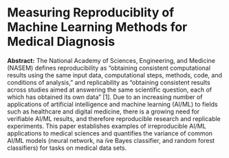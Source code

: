 # Measuring Reproduciblity of Machine Learning Methods for Medical Diagnosis

**Abstract:** The National Academy of Sciences, Engineering,
and Medicine (NASEM) defines reproducibility as “obtaining
consistent computational results using the same input data,
computational steps, methods, code, and conditions of analysis,”
and replicability as “obtaining consistent results across studies
aimed at answering the same scientific question, each of which
has obtained its own data” [1]. Due to an increasing number
of applications of artificial intelligence and machine learning
(AI/ML) to fields such as healthcare and digital medicine, there
is a growing need for verifiable AI/ML results, and therefore
reproducible research and replicable experiments. This paper
establishes examples of irreproducible AI/ML applications to
medical sciences and quantifies the variance of common AI/ML
models (neural network, na ̈ıve Bayes classifier, and random forest
classifiers) for tasks on medical data sets.
